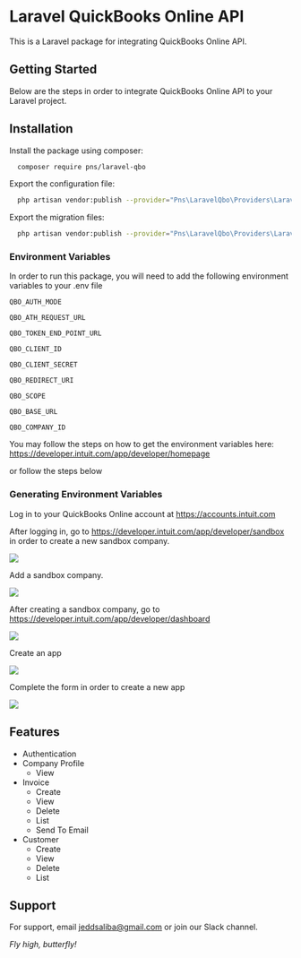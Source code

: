 
# Laravel QuickBooks Online API
This is a Laravel package for integrating QuickBooks Online API.
## Getting Started
Below are the steps in order to integrate QuickBooks Online API to your Laravel project.
## Installation
Install the package using composer:

```bash
  composer require pns/laravel-qbo
```

Export the configuration file:

```bash
  php artisan vendor:publish --provider="Pns\LaravelQbo\Providers\LaravelQboServiceProvider" --tag="config"
```

Export the migration files:

```bash
  php artisan vendor:publish --provider="Pns\LaravelQbo\Providers\LaravelQboServiceProvider" --tag="migrations"
```
### Environment Variables
In order to run this package, you will need to add the following environment variables to your .env file

`QBO_AUTH_MODE`

`QBO_ATH_REQUEST_URL`

`QBO_TOKEN_END_POINT_URL`

`QBO_CLIENT_ID`

`QBO_CLIENT_SECRET`

`QBO_REDIRECT_URI`

`QBO_SCOPE`

`QBO_BASE_URL`

`QBO_COMPANY_ID`

You may follow the steps on how to get the environment variables here:
https://developer.intuit.com/app/developer/homepage

or follow the steps below

### Generating Environment Variables
Log in to your QuickBooks Online account at https://accounts.intuit.com

After logging in, go to https://developer.intuit.com/app/developer/sandbox in order to create a new sandbox company.

<img src="https://raw.github.com/jeddsaliba/laravel-qbo/master/src/assets/installation/step-1.JPG?sanitize=true"/>

Add a sandbox company.

<img src="https://raw.github.com/jeddsaliba/laravel-qbo/master/src/assets/installation/step-2.JPG?sanitize=true"/>

After creating a sandbox company, go to https://developer.intuit.com/app/developer/dashboard

<img src="https://raw.github.com/jeddsaliba/laravel-qbo/master/src/assets/installation/step-2.JPG?sanitize=true"/>

Create an app

<img src="https://raw.github.com/jeddsaliba/laravel-qbo/master/src/assets/installation/step-4.JPG?sanitize=true"/>

Complete the form in order to create a new app

<img src="https://raw.github.com/jeddsaliba/laravel-qbo/master/src/assets/installation/step-5.JPG?sanitize=true"/>




## Features

- Authentication
- Company Profile
    * View
- Invoice
    * Create
    * View
    * Delete
    * List
    * Send To Email
- Customer
    * Create
    * View
    * Delete
    * List
## Support
For support, email jeddsaliba@gmail.com or join our Slack channel.

*Fly high, butterfly! <img src="https://raw.github.com/jeddsaliba/laravel-qbo/master/src/assets/icons/butterfly.svg?sanitize=true" height="14">*